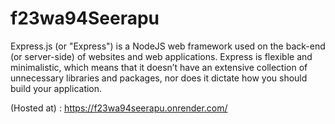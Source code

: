 # f23wa94Seerapu
Express.js (or "Express") is a NodeJS web framework used on the back-end (or server-side) of websites and web applications.
Express is flexible and minimalistic, which means that it doesn’t have an extensive collection of unnecessary libraries and packages,
nor does it dictate how you should build your application. <br>

(Hosted at) : https://f23wa94seerapu.onrender.com/

